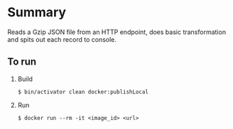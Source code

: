 # Summary
Reads a Gzip JSON file from an HTTP endpoint, does basic transformation and spits out each record to console.

## To run
1. Build
   ```
   $ bin/activator clean docker:publishLocal
   ```

2. Run
   ```
   $ docker run --rm -it <image_id> <url>
   ```